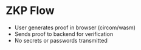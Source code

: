 # ZKP Flow
- User generates proof in browser (circom/wasm)
- Sends proof to backend for verification
- No secrets or passwords transmitted
